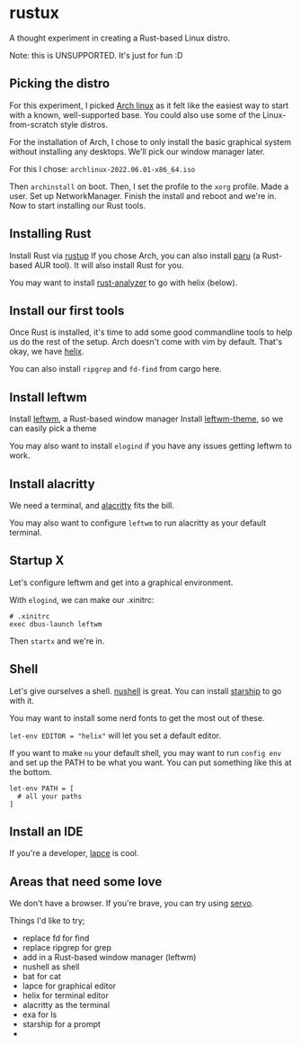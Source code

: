 # rustux

A thought experiment in creating a Rust-based Linux distro.

Note: this is UNSUPPORTED. It's just for fun :D

## Picking the distro

For this experiment, I picked [Arch linux](https://archlinux.org/) as it felt like the easiest way to start with a known, well-supported base. You could also use some of the Linux-from-scratch style distros.

For the installation of Arch, I chose to only install the basic graphical system without installing any desktops. We'll pick our window manager later.

For this I chose: `archlinux-2022.06.01-x86_64.iso`

Then `archinstall` on boot.
Then, I set the profile to the `xorg` profile. Made a user. Set up NetworkManager.
Finish the install and reboot and we're in. Now to start installing our Rust tools.

## Installing Rust

Install Rust via [rustup](https://rustup.rs/)
If you chose Arch, you can also install [paru](https://github.com/Morganamilo/paru) (a Rust-based AUR tool). It will also install Rust for you.

You may want to install [rust-analyzer](https://github.com/rust-lang/rust-analyzer) to go with helix (below).

## Install our first tools

Once Rust is installed, it's time to add some good commandline tools to help us do the rest of the setup. Arch doesn't come with vim by default. That's okay, we have [helix](https://github.com/helix-editor/helix).

You can also install `ripgrep` and `fd-find` from cargo here.

## Install leftwm

Install [leftwm](https://github.com/leftwm/leftwm), a Rust-based window manager
Install [leftwm-theme](https://github.com/leftwm/leftwm-theme), so we can easily pick a theme

You may also want to install `elogind` if you have any issues getting leftwm to work. 

## Install alacritty

We need a terminal, and [alacritty](https://github.com/alacritty/alacritty) fits the bill.

You may also want to configure `leftwm` to run alacritty as your default terminal.

## Startup X

Let's configure leftwm and get into a graphical environment.

With `elogind`, we can make our .xinitrc:

```shell
# .xinitrc
exec dbus-launch leftwm
```

Then `startx` and we're in.

## Shell

Let's give ourselves a shell. [nushell](https://github.com/nushell/nushell) is great. You can install [starship](https://github.com/starship/starship) to go with it.

You may want to install some nerd fonts to get the most out of these.

`let-env EDITOR = "helix"` will let you set a default editor.

If you want to make `nu` your default shell, you may want to run `config env` and set up the PATH to be what you want. You can put something like this at the bottom.

```nushell
let-env PATH = [
  # all your paths
]
```

## Install an IDE

If you're a developer, [lapce](https://lapce.dev/) is cool. 

## 

## Areas that need some love

We don't have a browser. If you're brave, you can try using [servo](https://github.com/servo/servo).

Things I'd like to try;

* replace fd for find
* replace ripgrep for grep
* add in a Rust-based window manager (leftwm)
* nushell as shell
* bat for cat
* lapce for graphical editor
* helix for terminal editor
* alacritty as the terminal
* exa for ls
* starship for a prompt
* 
